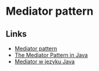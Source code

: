 # Mediator pattern

## Links

- [Mediator pattern](https://springframework.guru/gang-of-four-design-patterns/mediator-pattern/)
- [The Mediator Pattern in Java](https://www.baeldung.com/java-mediator-pattern)
- [Mediator w języku Java](https://refactoring.guru/pl/design-patterns/mediator/java/example)